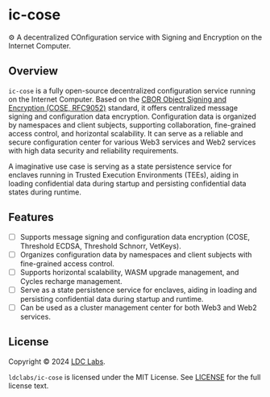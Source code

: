 # ic-cose
⚙️ A decentralized COnfiguration service with Signing and Encryption on the Internet Computer.

## Overview

`ic-cose` is a fully open-source decentralized configuration service running on the Internet Computer. Based on the [CBOR Object Signing and Encryption (COSE, RFC9052)](https://datatracker.ietf.org/doc/html/rfc9052) standard, it offers centralized message signing and configuration data encryption. Configuration data is organized by namespaces and client subjects, supporting collaboration, fine-grained access control, and horizontal scalability. It can serve as a reliable and secure configuration center for various Web3 services and Web2 services with high data security and reliability requirements.

A imaginative use case is serving as a state persistence service for enclaves running in Trusted Execution Environments (TEEs), aiding in loading confidential data during startup and persisting confidential data states during runtime.

## Features

- [ ] Supports message signing and configuration data encryption (COSE, Threshold ECDSA, Threshold Schnorr, VetKeys).
- [ ] Organizes configuration data by namespaces and client subjects with fine-grained access control.
- [ ] Supports horizontal scalability, WASM upgrade management, and Cycles recharge management.
- [ ] Serve as a state persistence service for enclaves, aiding in loading and persisting confidential data during startup and runtime.
- [ ] Can be used as a cluster management center for both Web3 and Web2 services.

## License
Copyright © 2024 [LDC Labs](https://github.com/ldclabs).

`ldclabs/ic-cose` is licensed under the MIT License. See [LICENSE](LICENSE-MIT) for the full license text.